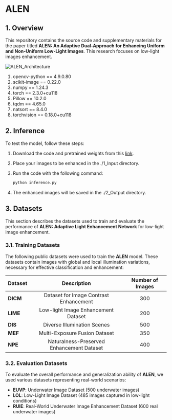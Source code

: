 # ALEN

## 1. Overview

This repository contains the source code and supplementary materials for the paper titled **ALEN: An Adaptive Dual-Approach for Enhancing Uniform and Non-Uniform Low-Light Images**. This research focuses on low-light images enhancement.

![ALEN_Architecture](ALEN_ARCH.png)

1. opencv-python == 4.9.0.80
2. scikit-image == 0.22.0
3. numpy == 1.24.3
4. torch == 2.3.0+cu118
5. Pillow == 10.2.0
6. tqdm ==  4.65.0
7. natsort == 8.4.0
8. torchvision == 0.18.0+cu118

## 2. Inference
To test the model, follow these steps:

1. Download the code and pretrained weights from this [link](https://drive.google.com/drive/folders/1Wuj5s1mtm5SJDLl80ISBRzhIwnRw4K1Q).

3. Place your images to be enhanced in the ./1_Input directory.

4. Run the code with the following command:

   ```bash
   python inference.py

5. The enhanced images will be saved in the ./2_Output directory.


## 3. Datasets  
This section describes the datasets used to train and evaluate the performance of **ALEN: Adaptive Light Enhancement Network** for low-light image enhancement.

### 3.1. Training Datasets  
The following public datasets were used to train the **ALEN** model. These datasets contain images with global and local illumination variations, necessary for effective classification and enhancement:

| **Dataset** | **Description**                              | **Number of Images** |
|-------------|:----------------------------------------------:|:----------------------:|
| **DICM**    | Dataset for Image Contrast Enhancement       | 300                  |
| **LIME**    | Low-light Image Enhancement Dataset          | 200                  |
| **DIS**     | Diverse Illumination Scenes                  | 500                  |
| **MEF**     | Multi-Exposure Fusion Dataset                | 350                  |
| **NPE**     | Naturalness-Preserved Enhancement Dataset    | 400                  |


### 3.2. Evaluation Datasets  
To evaluate the overall performance and generalization ability of **ALEN**, we used various datasets representing real-world scenarios:

- **EUVP**: Underwater Image Dataset (500 underwater images)  
- **LOL**: Low-Light Image Dataset (485 images captured in low-light conditions)  
- **RUIE**: Real-World Underwater Image Enhancement Dataset (600 real underwater images)
